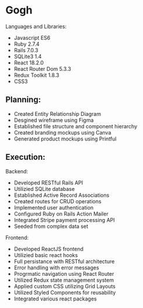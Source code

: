 # Gogh

Languages and Libraries:

* Javascript ES6
* Ruby 2.7.4
* Rails 7.0.3
* SQLite3 1.4
* React 18.2.0
* React Router Dom 5.3.3
* Redux Toolkit 1.8.3
* CSS3

 ## Planning:

* Created Entity Relationship Diagram
* Desgined wireframe using Figma
* Established file structure and component hierarchy 
* Created branding mockups using Canva
* Generated product mockups using Printful

 ## Execution:

Backend:

* Developed RESTful Rails API
* Utilizied SQLite database
* Established Active Record Associations
* Created routes for CRUD operations
* Implemented user authentication
* Configured Ruby on Rails Action Mailer
* Integrated Stripe payment processing API
* Seeded from complex data set

Frontend:

* Developed ReactJS frontend
* Utilizied basic react hooks
* Full persistance with RESTful architecture
* Error handling with error messages
* Progrmatic navigation using React Router
* Utilized Redux state management system
* Applied custom CSS utilizing Grid Layouts
* Utilized Styled Components for reusability
* Integrated various react packages
